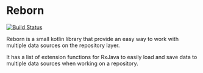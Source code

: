 # Reborn
[![Build Status](https://travis-ci.com/sukhai/reborn.svg?branch=master)](https://travis-ci.com/sukhai/reborn)

Reborn is a small kotlin library that provide an easy way to 
work with multiple data sources on the repository layer.

It has a list of extension functions for RxJava to easily
load and save data to multiple data sources when working on
a repository.